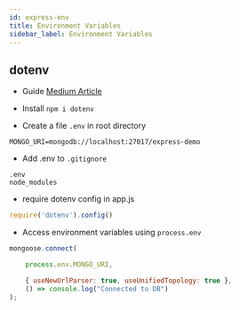 ```yaml
---
id: express-env
title: Environment Variables
sidebar_label: Environment Variables
---
```


## dotenv

- Guide [Medium Article](https://medium.com/the-node-js-collection/making-your-node-js-work-everywhere-with-environment-variables-2da8cdf6e786)

- Install ```npm i dotenv```
- Create a file ```.env``` in root directory

```text title=".env"
MONGO_URI=mongodb://localhost:27017/express-demo
```

- Add .env to ```.gitignore```

```text title=".gitignore"
.env
node_modules
```

- require dotenv config in app.js

```js title="app.js"
require('dotenv').config()
```

- Access environment variables using ```process.env```

```js title="app.js"
mongoose.connect(

    process.env.MONGO_URI,

    { useNewUrlParser: true, useUnifiedTopology: true },
    () => console.log("Connected to DB")
);
```
